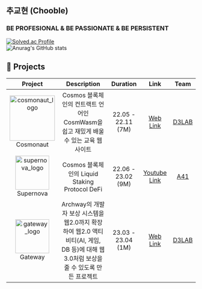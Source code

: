 ## 추교현 (Chooble)

### BE PROFESIONAL & BE PASSIONATE & BE PERSISTENT

[![Solved.ac Profile](http://mazassumnida.wtf/api/v2/generate_badge?boj=ckh0601)](https://solved.ac/ckh0601/)
<br/>
![Anurag's GitHub stats](https://github-readme-stats.vercel.app/api?username=scottXchoo&show_icons=true&theme=apprentice)

## 📂 Projects

|Project|Description|Duration|Link|Team|
| :---: | :---: | :---: | :---:| :---: |
|<img width="120" alt="cosmonaut_logo" src="https://user-images.githubusercontent.com/107841492/225515897-f22dcf3c-4ba1-42f6-b1e0-deb842a0d73b.png">Cosmonaut|Cosmos 블록체인의 컨트랙트 언어인 CosmWasm을 쉽고 재밌게 배울 수 있는 교육 웹사이트|22.05 - 22.11 (7M)|[Web Link](https://cosmonaut.cosmwasm.com/)|[D3LAB](http://d3lab.xyz/)|
|<img width="90" alt="supernova_logo" src="https://user-images.githubusercontent.com/107841492/225516446-306a33b1-79f8-4444-87ee-756aa0bc3fb7.png">Supernova|Cosmos 블록체인의 Liquid Staking Protocol DeFi|22.06 - 23.02 (9M)|[Youtube Link](https://youtu.be/VG-m5jsV0Ck)|[A41](https://www.a41.io/)|
|<img width="90" alt="gateway_logo" src="https://user-images.githubusercontent.com/107841492/236654754-bf141423-ff8f-4fcb-a1ea-c6c685d8a97c.png">Gateway|Archway의 개발자 보상 시스템을 웹2.0까지 확장하여 웹2.0 액티비티(AI, 게임, DB 등)에 대해 웹3.0처럼 보상을 줄 수 있도록 만든 프로젝트|23.03 - 23.04 (1M)|[Web Link](https://gateway-frontend.vercel.app/)|[D3LAB](http://d3lab.xyz/)|

